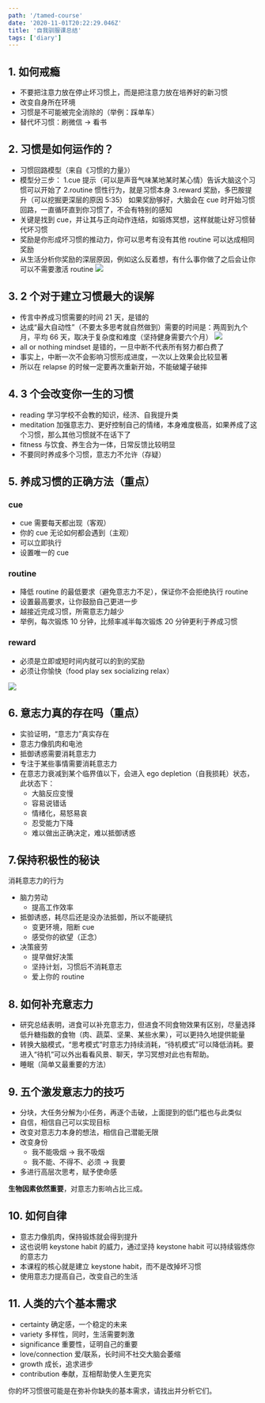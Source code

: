```yaml
---
path: '/tamed-course'
date: '2020-11-01T20:22:29.046Z'
title: '自我驯服课总结'
tags: ['diary']
---
```


## 1. 如何戒瘾

- 不要把注意力放在停止坏习惯上，而是把注意力放在培养好的新习惯
- 改变自身所在环境
- 习惯是不可能被完全消除的（举例：踩单车）
- 替代坏习惯：刷微信 -> 看书

## 2. 习惯是如何运作的？

- 习惯回路模型（来自《习惯的力量》）
- 模型分三步：
  1.cue 提示（可以是声音气味某地某时某心情）告诉大脑这个习惯可以开始了
  2.routine 惯性行为，就是习惯本身
  3.reward 奖励，多巴胺提升（可以挖掘更深层的原因 5:35）
  如果奖励够好，大脑会在 cue 时开始习惯回路，一直循环直到你习惯了，不会有特别的感知
- 关键是找到 cue，并让其与正向动作连结，如锻炼冥想，这样就能让好习惯替代坏习惯
- 奖励是你形成坏习惯的推动力，你可以思考有没有其他 routine 可以达成相同奖励
- 从生活分析你奖励的深层原因，例如这么反着想，有什么事你做了之后会让你可以不需要激活 routine
  ![](/blog-image/HowDoHabitsREALLYWork.png)

## 3. 2 个对于建立习惯最大的误解

- 传言中养成习惯需要的时间 21 天，是错的
- 达成“最大自动性”（不要太多思考就自然做到）需要的时间是：两周到九个月，平均 66 天，取决于复杂度和难度（坚持健身需要六个月）
  ![](/blog-image/The2BiggestMisconceptionsAboutBuildingHabits.png)
- all or nothing mindset 是错的，一旦中断不代表所有努力都白费了
- 事实上，中断一次不会影响习惯形成进度，一次以上效果会比较显著
- 所以在 relapse 的时候一定要再次重新开始，不能破罐子破摔

## 4. 3 个会改变你一生的习惯

- reading 学习学校不会教的知识，经济、自我提升类
- meditation 加强意志力、更好控制自己的情绪，本身难度极高，如果养成了这个习惯，那么其他习惯就不在话下了
- fitness 与饮食、养生合为一体，日常反馈比较明显
- 不要同时养成多个习惯，意志力不允许（存疑）

## 5. 养成习惯的正确方法（重点）

### cue

- cue 需要每天都出现（客观）
- 你的 cue 无论如何都会遇到（主观）
- 可以立即执行
- 设置唯一的 cue

### routine

- 降低 routine 的最低要求（避免意志力不足），保证你不会拒绝执行 routine
- 设置最高要求，让你鼓励自己更进一步
- 越接近完成习惯，所需意志力越少
- 举例，每次锻炼 10 分钟，比频率减半每次锻炼 20 分钟更利于养成习惯

### reward

- 必须是立即或短时间内就可以的到的奖励
- 必须让你愉快（food play sex socializing relax）

![](/blog-image/HowToProperlyBuildYourHabit.png)

## 6. 意志力真的存在吗（重点）

- 实验证明，“意志力”真实存在
- 意志力像肌肉和电池
- 抵御诱惑需要消耗意志力
- 专注于某些事情需要消耗意志力
- 在意志力衰减到某个临界值以下，会进入 ego depletion（自我损耗）状态，此状态下：
  - 大脑反应变慢
  - 容易说错话
  - 情绪化，易怒易哀
  - 忍受能力下降
  - 难以做出正确决定，难以抵御诱惑

## 7.保持积极性的秘诀

消耗意志力的行为

- 脑力劳动
  - 提高工作效率
- 抵御诱惑，耗尽后还是没办法抵御，所以不能硬抗
  - 变更环境，阻断 cue
  - 感受你的欲望（正念）
- 决策疲劳
  - 提早做好决策
  - 坚持计划，习惯后不消耗意志
  - 爱上你的 routine

## 8. 如何补充意志力

- 研究总结表明，进食可以补充意志力，但进食不同食物效果有区别，尽量选择低升糖指数的食物（肉、蔬菜、坚果、某些水果），可以更持久地提供能量
- 转换大脑模式，“思考模式”时意志力持续消耗，“待机模式”可以降低消耗。要进入“待机”可以外出看看风景、聊天，学习冥想对此也有帮助。
- 睡眠（简单又最重要的方法）

## 9. 五个激发意志力的技巧

- 分块，大任务分解为小任务，再逐个击破，上面提到的低门槛也与此类似
- 自信，相信自己可以实现目标
- 改变对意志力本身的想法，相信自己潜能无限
- 改变身份
  - 我不能吸烟 -> 我不吸烟
  - 我不能、不得不、必须 -> 我要
- 多进行高层次思考，赋予使命感

**生物因素依然重要**，对意志力影响占比三成。

## 10. 如何自律

- 意志力像肌肉，保持锻炼就会得到提升
- 这也说明 keystone habit 的威力，通过坚持 keystone habit 可以持续锻炼你的意志力
- 本课程的核心就是建立 keystone habit，而不是改掉坏习惯
- 使用意志力提高自己，改变自己的生活

## 11. 人类的六个基本需求

- certainty 确定感，一个稳定的未来
- variety 多样性，同时，生活需要刺激
- significance 重要性，证明自己的重要
- love/connection 爱/联系，长时间不社交大脑会萎缩
- growth 成长，追求进步
- contribution 奉献，互相帮助使人生更充实

你的坏习惯很可能是在弥补你缺失的基本需求，请找出并分析它们。